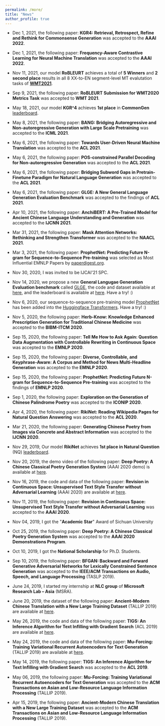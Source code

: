 ```yaml
---
permalink: /more/
title: "News"
author_profile: true
---
```

- Dec 1, 2021, the following paper: **KGR4: Retrieval, Retrospect, Refine and Rethink for Commonsense Generation** was accepted to the **AAAI 2022**.

- Dec 1, 2021, the following paper: **Frequency-Aware Contrastive Learning for Neural Machine Translation** was accepted to the **AAAI 2022**.

- Nov 11, 2021, our model **RoBLEURT** achieves a total of **5 Winners** and **2 second place** results in all 8 XX-to-EN segment-level MT evalutation tasks of **[WMT2021](http://www.statmt.org/wmt21/metrics-task.html)**.

- Sep 9, 2021, the following paper: **RoBLEURT Submission for WMT2020 Metrics Task** was accepted to **WMT 2021**.

- May 18, 2021, our model **KGR^4** achieves **1st place** in **CommonGen** [leaderboard](https://inklab.usc.edu/CommonGen/leaderboard.html).

- May 8, 2021, the following paper: **BANG: Bridging Autoregressive and Non-autoregressive Generation with Large Scale Pretraining** was accepted to the **ICML 2021**.

- May 6, 2021, the following paper: **Towards User-Driven Neural Machine Translation** was accepted to the **ACL 2021**. 

- May 6, 2021, the following paper: **POS-constrained Parallel Decoding for Non-autoregressive Generation** was accepted to the **ACL 2021**. 

- May 6, 2021, the following paper: **Bridging Subword Gaps in Pretrain-Finetune Paradigm for Natural Language Generation** was accepted to the **ACL 2021**. 

- May 6, 2021, the following paper: **GLGE: A New General Language Generation Evaluation Benchmark** was accepted to the findings of **ACL 2021**. 

- Apr 10, 2021, the following paper: **AnchiBERT: A Pre-Trained Model for Ancient Chinese Language Understanding and Generation** was accepted to the **IJCNN 2021**. 

- Mar 31, 2021, the following paper: **Mask Attention Networks: Rethinking and Strengthen Transformer** was accepted to the **NAACL 2021**. 

- Mar 3, 2021, the following paper: **ProphetNet: Predicting Future N-gram for Sequence-to-Sequence Pre-training** was selected as Most Influential EMNLP Papers by [paperdigest.org](https://www.paperdigest.org/2021/02/most-influential-emnlp-papers/).

- Nov 30, 2020, I was invited to be IJCAI'21 SPC.

- Nov 14, 2020, we propose a new **General Langugae Generation Evaluation benchmark** called [GLGE](https://arxiv.org/abs/2011.11928), the code and dataset available at [here](https://github.com/microsoft/glge), and the leaderboard is available at [here](https://microsoft.github.io/glge/). Have a try! :)

- Nov 6, 2020, our sequence-to-sequence pre-training model [ProphetNet](https://www.aclweb.org/anthology/2020.findings-emnlp.217.pdf) has been added into the [Huggingface Transformers](https://github.com/huggingface/transformers). Have a try! :)

- Nov 5, 2020, the following paper: **Herb-Know: Knowledge Enhanced Prescription Generation for Traditional Chinese Medicine**  was accepted to the **BIBM-ITCM 2020**. 

- Sep 15, 2020, the following paper: **Tell Me How to Ask Again: Question Data Augmentation with Controllable Rewriting in Continuous Space** was accepted to the **EMNLP 2020**. 

- Sep 15, 2020, the following paper: **Diverse, Controllable, and Keyphrase-Aware: A Corpus and Method for News Multi-Headline Generation** was accepted to the **EMNLP 2020**. 

- Sep 15, 2020, the following paper: **ProphetNet: Predicting Future N-gram for Sequence-to-Sequence Pre-training** was accepted to the findings of **EMNLP 2020**. 

- Sep 1, 2020, the following paper: **Exploration on the Generation of Chinese Palindrome Poetry** was accepted to the **ICONIP 2020**. 

- Apr 4, 2020, the following paper: **RikiNet: Reading Wikipedia Pages for Natural Question Answering** was accepted to the **ACL 2020**. 

- Mar 21, 2020, the following paper: **Generating Chinese Poetry from Images via Concrete and Abstract Information** was accepted to the **IJCNN 2020**. 

- Nov 29, 2019, Our model **RikiNet** achieves **1st place in Natural Question** (NQ) [leaderboard](https://ai.google.com/research/NaturalQuestions/leaderboard).

- Nov 20, 2019, the demo video of the following paper: **Deep Poetry: A Chinese Classical Poetry Generation System** (AAAI 2020 demo) is available at [here](https://youtu.be/jD1R_u9TA3M).

- Nov 16, 2019, the code and data of the following paper: **Revision in Continuous Space: Unsupervised Text Style Transfer without Adversarial Learning** (AAAI 2020) are available at [here](https://github.com/dayihengliu/Fine-Grained-Style-Transfer).

- Nov 11, 2019, the following paper: **Revision in Continuous Space: Unsupervised Text Style Transfer without Adversarial Learning** was accepted to the **AAAI 2020**. 

- Nov 04, 2019, I got the "**Academic Star**" Award of Sichuan University

- Oct 25, 2019, the following paper: **Deep Poetry: A Chinese Classical Poetry Generation System** was accepted to the **AAAI 2020 Demonstrations Program**. 

- Oct 10, 2019, I got the **National Scholarship** for Ph.D. Students.  

- Sep 10, 2019, the following paper: **BFGAN: Backward and Forward Generative Adversarial Networks for Lexically Constrained Sentence Generation** was accepted to the **IEEE/ACM Transactions on Audio, Speech, and Language Processing** (TASLP 2019).  

- June 24, 2019, I started my internship at **NLC group** of **Microsoft Research Lab – Asia** (MSRA).

- June 20, 2019, the dataset of the following paper: **Ancient-Modern Chinese Translation with a New Large Training Dataset** (TALLIP 2019) are available at [here](https://github.com/dayihengliu/a2m_chineseNMT).

- May 26, 2019, the code and data of the following paper: **TIGS: An Inference Algorithm for Text Inﬁlling with Gradient Search** (ACL 2019) are available at [here](https://github.com/dayihengliu/Text-Infilling-Gradient-Search).

- May 24, 2019, the code and data of the following paper: **Mu-Forcing: Training Variational Recurrent Autoencoders for Text Generation** (TALLIP 2019) are available at [here](https://github.com/dayihengliu/Mu-Forcing-VRAE).

- May 14, 2019, the following paper: **TIGS: An Inference Algorithm for Text Inﬁlling with Gradient Search** was accepted to the **ACL 2019**.  

- May 06, 2019, the following paper: **Mu-Forcing: Training Variational Recurrent Autoencoders for Text Generation** was accepted to the **ACM Transactions on Asian and Low-Resource Language Information Processing** (TALLIP 2019).

- Apr 15, 2019, the following paper: **Ancient-Modern Chinese Translation with a New Large Training Dataset** was accepted to the **ACM Transactions on Asian and Low-Resource Language Information Processing** (TALLIP 2019).

